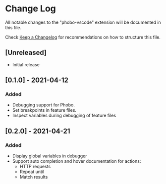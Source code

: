 # Change Log

All notable changes to the "phobo-vscode" extension will be documented in this file.

Check [Keep a Changelog](http://keepachangelog.com/) for recommendations on how to structure this file.

## [Unreleased]

- Initial release

## [0.1.0] - 2021-04-12

### Added

- Debugging support for Phobo.
- Set breakpoints in feature files.
- Inspect variables during debugging of feature files

## [0.2.0] - 2021-04-21

### Added

- Display global variables in debugger
- Support auto completion and hover documentation for actions:
    - HTTP requests
    - Repeat until
    - Match results